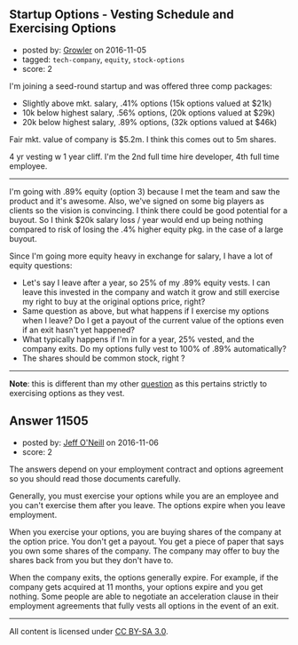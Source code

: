 ## Startup Options - Vesting Schedule and Exercising Options

- posted by: [Growler](https://stackexchange.com/users/238615/growler) on 2016-11-05
- tagged: `tech-company`, `equity`, `stock-options`
- score: 2

I'm joining a seed-round startup and was offered three comp packages: 

- Slightly above mkt. salary, .41% options (15k options valued at $21k)
- 10k below highest salary, .56% options, (20k options valued at $29k)
- 20k below highest salary, .89% options, (32k options valued at $46k)

Fair mkt. value of company is $5.2m. I think this comes out to 5m shares.

4 yr vesting w 1 year cliff. I'm the 2nd full time hire developer, 4th full time employee.

---

I'm going with .89% equity (option 3) because I met the team and saw the product and it's awesome. Also, we've signed on some big players as clients so the vision is convincing. I think there could be good potential for a buyout. So I think $20k salary loss / year would end up being nothing compared to risk of losing the .4% higher equity pkg. in the case of a large buyout.

Since I'm going more equity heavy in exchange for salary, I have a lot of equity questions:

- Let's say I leave after a year, so 25% of my .89% equity vests. I can leave this invested in the company and watch it grow and still exercise my right to buy at the original options price, right?
- Same question as above, but what happens if I exercise my options when I leave? Do I get a payout of the current value of the options even if an exit hasn't yet happened?
- What typically happens if I'm in for a year, 25% vested, and the company exits. Do my options fully vest to 100% of .89% automatically?
- The shares should be common stock, right ?

----

**Note**: this is different than my other [question][1] as this pertains strictly to exercising options as they vest.


  [1]: https://startups.stackexchange.com/questions/11493/equity-vs-salary-options


## Answer 11505

- posted by: [Jeff O'Neill](https://stackexchange.com/users/46273/jeff-o-neill) on 2016-11-06
- score: 2

The answers depend on your employment contract and options agreement so you should read those documents carefully.

Generally, you must exercise your options while you are an employee and you can't exercise them after you leave.  The options expire when you leave employment.

When you exercise your options, you are buying shares of the company at the option price.  You don't get a payout.  You get a piece of paper that says you own some shares of the company.  The company may offer to buy the shares back from you but they don't have to.

When the company exits, the options generally expire.  For example, if the company gets acquired at 11 months, your options expire and you get nothing.  Some people are able to negotiate an acceleration clause in their employment agreements that fully vests all options in the event of an exit.  



---

All content is licensed under [CC BY-SA 3.0](https://creativecommons.org/licenses/by-sa/3.0/).

